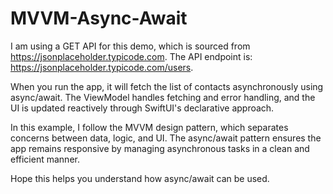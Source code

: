 # MVVM-Async-Await

I am using a GET API for this demo, which is sourced from https://jsonplaceholder.typicode.com. The API endpoint is: https://jsonplaceholder.typicode.com/users.

When you run the app, it will fetch the list of contacts asynchronously using async/await. The ViewModel handles fetching and error handling, and the UI is updated reactively through SwiftUI's declarative approach.

In this example, I follow the MVVM design pattern, which separates concerns between data, logic, and UI. The async/await pattern ensures the app remains responsive by managing asynchronous tasks in a clean and efficient manner.

Hope this helps you understand how async/await can be used.
